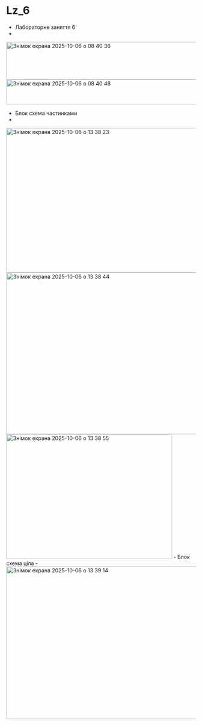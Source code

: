 # Lz_6
- Лабораторне заняття 6
- 
<img width="670" height="100" alt="Знімок екрана 2025-10-06 о 08 40 36" src="https://github.com/user-attachments/assets/e5b0963c-13bd-4af7-a5ad-7000fc0c7540" />
<img width="713" height="67" alt="Знімок екрана 2025-10-06 о 08 40 48" src="https://github.com/user-attachments/assets/c7c5a879-5297-44cb-9711-56fa7d236682" />

- Блок схема частинками
- 
<img width="531" height="385" alt="Знімок екрана 2025-10-06 о 13 38 23" src="https://github.com/user-attachments/assets/4902e8ad-7211-491b-8166-fd303e051060" />
<img width="685" height="430" alt="Знімок екрана 2025-10-06 о 13 38 44" src="https://github.com/user-attachments/assets/80f2fffe-ed6c-4572-ba7b-ef345fb57b2d" />
<img width="441" height="332" alt="Знімок екрана 2025-10-06 о 13 38 55" src="https://github.com/user-attachments/assets/2b354714-8fbf-4ecb-af3c-a2eb4ccd726f" />
- Блок схема ціла
- 
 <img width="581" height="406" alt="Знімок екрана 2025-10-06 о 13 39 14" src="https://github.com/user-attachments/assets/adb1fbb5-4678-4a04-9f3a-b0cd88ec94d4" />

 






